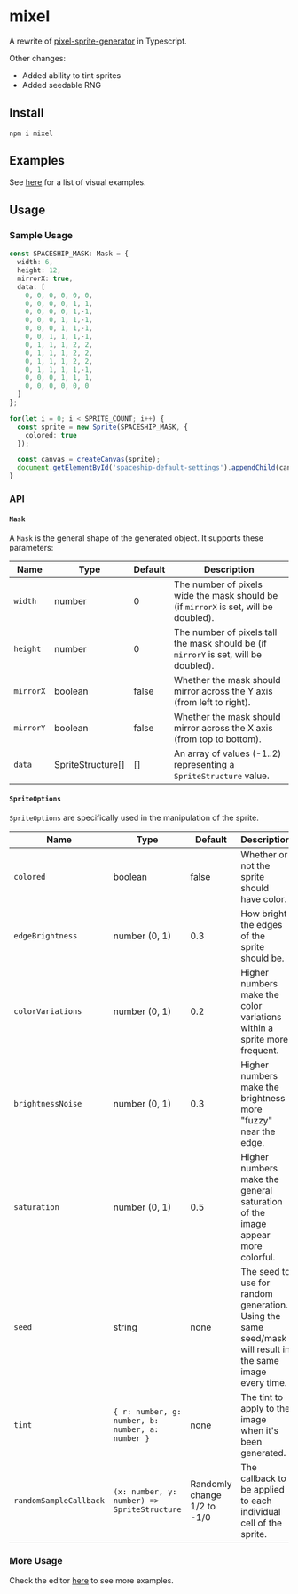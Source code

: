 # mixel

A rewrite of [pixel-sprite-generator](https://github.com/zfedoran/pixel-sprite-generator) in Typescript.

Other changes:

* Added ability to tint sprites
* Added seedable RNG

## Install

`npm i mixel`

## Examples

See [here](https://mixel.stackblitz.io) for a list of visual examples.

## Usage

### Sample Usage
```typescript
const SPACESHIP_MASK: Mask = {
  width: 6,
  height: 12,
  mirrorX: true,
  data: [
    0, 0, 0, 0, 0, 0,
    0, 0, 0, 0, 1, 1,
    0, 0, 0, 0, 1,-1,
    0, 0, 0, 1, 1,-1,
    0, 0, 0, 1, 1,-1,
    0, 0, 1, 1, 1,-1,
    0, 1, 1, 1, 2, 2,
    0, 1, 1, 1, 2, 2,
    0, 1, 1, 1, 2, 2,
    0, 1, 1, 1, 1,-1,
    0, 0, 0, 1, 1, 1,
    0, 0, 0, 0, 0, 0  
  ]
};

for(let i = 0; i < SPRITE_COUNT; i++) {
  const sprite = new Sprite(SPACESHIP_MASK, {
    colored: true
  });

  const canvas = createCanvas(sprite);
  document.getElementById('spaceship-default-settings').appendChild(canvas);
}
```

### API

#### `Mask`

A `Mask` is the general shape of the generated object. It supports these parameters:

Name | Type | Default | Description
---- | ---- | ------- | -----------
`width` | number | 0 | The number of pixels wide the mask should be (if `mirrorX` is set, will be doubled).
`height` | number | 0 | The number of pixels tall the mask should be (if `mirrorY` is set, will be doubled).
`mirrorX` | boolean | false | Whether the mask should mirror across the Y axis (from left to right).
`mirrorY` | boolean | false | Whether the mask should mirror across the X axis (from top to bottom).
`data` | SpriteStructure[] | [] | An array of values (-1..2) representing a `SpriteStructure` value.

#### `SpriteOptions`

`SpriteOptions` are specifically used in the manipulation of the sprite.

Name | Type | Default | Description
---- | ---- | ------- | -----------
`colored` | boolean | false | Whether or not the sprite should have color.
`edgeBrightness` | number (0, 1) | 0.3 | How bright the edges of the sprite should be.
`colorVariations` | number (0, 1) | 0.2 | Higher numbers make the color variations within a sprite more frequent.
`brightnessNoise` | number (0, 1) | 0.3 | Higher numbers make the brightness more "fuzzy" near the edge.
`saturation` | number (0, 1) | 0.5 | Higher numbers make the general saturation of the image appear more colorful.
`seed` | string | none | The seed to use for random generation. Using the same seed/mask will result in the same image every time.
`tint` | `{ r: number, g: number, b: number, a: number }` | none | The tint to apply to the image when it's been generated.
`randomSampleCallback` | `(x: number, y: number) => SpriteStructure` | Randomly change 1/2 to -1/0 | The callback to be applied to each individual cell of the sprite.

### More Usage

Check the editor [here](https://stackblitz.com/edit/mixel?file=index.ts) to see more examples.